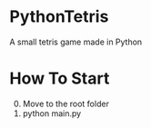 # PythonTetris
 A small tetris game made in Python


# How To Start
0. Move to the root folder
1. python main.py

